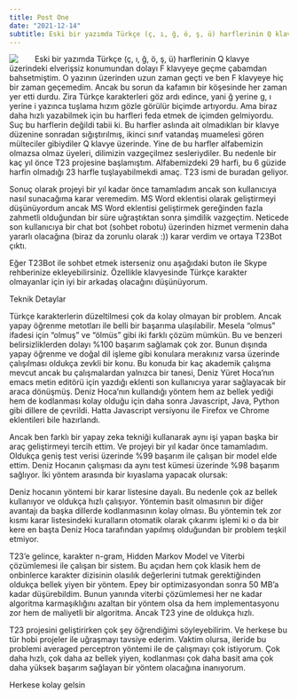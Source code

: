 ```yaml
---
title: Post One
date: "2021-12-14"
subtitle: Eski bir yazımda Türkçe (ç, ı, ğ, ö, ş, ü) harflerinin Q klavye üzerindeki elverişsiz konumundan dolayı F klavyeye geçme çabamdan bahsetmiştim.
---
```


<img align="left" style="margin-right: 30px;margin-bottom: 0px;"  src="img/Schema-SQL1.jpg">


Eski bir yazımda Türkçe (ç, ı, ğ, ö, ş, ü) harflerinin Q klavye üzerindeki elverişsiz konumundan dolayı F klavyeye geçme çabamdan bahsetmiştim. O yazının üzerinden uzun zaman geçti ve ben F klavyeye hiç bir zaman geçemedim. Ancak bu sorun da kafamın bir köşesinde her zaman yer etti durdu. Zira Türkçe karakterleri göz ardı edince, yani ğ yerine g, ı yerine i yazınca tuşlama hızım gözle görülür biçimde artıyordu. Ama biraz daha hızlı yazabilmek için bu harfleri feda etmek de içimden gelmiyordu. Suç bu harflerin değildi tabii ki. Bu harfler aslında ait olmadıkları bir klavye düzenine sonradan sığıştırılmış, ikinci sınıf vatandaş muamelesi gören mülteciler gibiydiler Q klavye üzerinde. Yine de bu harfler alfabemizin olmazsa olmaz üyeleri, dilimizin vazgeçilmez sesleriydiler. Bu nedenle bir kaç yıl önce T23 projesine başlamıştım. Alfabemizdeki 29 harfi, bu 6 güzide harfin olmadığı 23 harfle tuşlayabilmekdi amaç. T23 ismi de buradan geliyor.

Sonuç olarak projeyi bir yıl kadar önce tamamladım ancak son kullanıcıya nasıl sunacağıma karar veremedim. MS Word eklentisi olarak geliştirmeyi düşünüyordum ancak MS Word eklentisi geliştirmek gereğinden fazla zahmetli olduğundan bir süre uğraştıktan sonra şimdilik vazgeçtim. Neticede son kullanıcıya bir chat bot (sohbet robotu) üzerinden hizmet vermenin daha yararlı olacağına (biraz da zorunlu olarak :)) karar verdim ve ortaya T23Bot çıktı.



Eğer T23Bot ile sohbet etmek isterseniz onu aşağıdaki buton ile Skype rehberinize ekleyebilirsiniz. Özellikle klavyesinde Türkçe karakter olmayanlar için iyi bir arkadaş olacağını düşünüyorum.



Teknik Detaylar

Türkçe karakterlerin düzeltilmesi çok da kolay olmayan bir problem. Ancak yapay öğrenme metotları ile belli bir başarıma ulaşılabilir. Mesela “olmus” ifadesi için “olmuş” ve “ölmüs” gibi iki farklı çözüm mümkün. Bu ve benzeri belirsizliklerden dolayı %100 başarım sağlamak çok zor. Bunun dışında yapay öğrenme ve doğal dil işleme gibi konulara merakınız varsa üzerinde çalışılması oldukça zevkli bir konu. Bu konuda bir kaç akademik çalışma mevcut ancak bu çalışmalardan yalnızca bir tanesi, Deniz Yüret Hoca’nın emacs metin editörü için yazdığı eklenti son kullanıcıya yarar sağlayacak bir araca dönüşmüş. Deniz Hoca’nın kullandığı yöntem hem az bellek yediği hem de kodlanması kolay olduğu için daha sonra Javascript, Java, Python gibi dillere de çevrildi. Hatta Javascript versiyonu ile Firefox ve Chrome eklentileri bile hazırlandı.

Ancak ben farklı bir yapay zeka tekniği kullanarak aynı işi yapan başka bir araç geliştirmeyi tercih ettim. Ve projeyi bir yıl kadar önce tamamladım. Oldukça geniş test verisi üzerinde %99 başarım ile çalışan bir model elde ettim. Deniz Hocanın çalışması da aynı test kümesi üzerinde %98 başarım sağlıyor. İki yöntem arasında bir kıyaslama yapacak olursak:

Deniz hocanın yöntemi bir karar listesine dayalı. Bu nedenle çok az bellek kullanıyor ve oldukça hızlı çalışıyor. Yöntemin basit olmasının bir diğer avantajı da başka dillerde kodlanmasının kolay olması. Bu yöntemin tek zor kısmı karar listesindeki kuralların otomatik olarak çıkarımı işlemi ki o da bir kere en başta Deniz Hoca tarafından yapılmış olduğundan bir problem teşkil etmiyor.


T23’e gelince, karakter n-gram, Hidden Markov Model ve Viterbi çözümlemesi ile çalışan bir sistem. Bu açıdan hem çok klasik hem de onbinlerce karakter dizisinin olasılık değerlerini tutmak gerektiğinden oldukça bellek yiyen bir yöntem. Epey bir optimizasyondan sonra 50 MB’a kadar düşürebildim. Bunun yanında viterbi çözümlemesi her ne kadar algoritma karmaşıklığını azaltan bir yöntem olsa da hem implementasyonu zor hem de maliyetli bir algoritma. Ancak T23 yine de oldukça hızlı.

T23 projesini geliştirirken çok şey öğrendiğimi söyleyebilirim. Ve herkese bu tür hobi projeler ile uğraşmayı tavsiye ederim. Vaktim olursa, ileride bu problemi averaged perceptron yöntemi ile de çalışmayı çok istiyorum. Çok daha hızlı, çok daha az bellek yiyen, kodlanması çok daha basit ama çok daha yüksek başarım sağlayan bir yöntem olacağına inanıyorum.

Herkese kolay gelsin